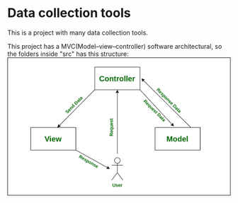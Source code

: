 # Data collection tools
This is a project with many data collection tools.


This project has a MVC(Model–view–controller) software architectural, so the folders inside "src" has this structure:
![Model–view–controller - software architectural](docs/mvc.png)
